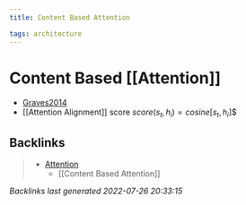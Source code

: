 ```yaml
---
title: Content Based Attention

tags: architecture 
---
```


# Content Based [[Attention]]
- [Graves2014](https://arxiv.org/abs/1410.5401)
- [[Attention Alignment]] score $score(s_{t}, h_{i}) = cosine[s_{t}, h_{i}]$$




















































## Backlinks

> - [Attention](Attention.md)
>   - [[Content Based Attention]]

_Backlinks last generated 2022-07-26 20:33:15_
